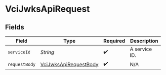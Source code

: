 # VciJwksApiRequest


## Fields

| Field                                                                     | Type                                                                      | Required                                                                  | Description                                                               |
| ------------------------------------------------------------------------- | ------------------------------------------------------------------------- | ------------------------------------------------------------------------- | ------------------------------------------------------------------------- |
| `serviceId`                                                               | *String*                                                                  | :heavy_check_mark:                                                        | A service ID.                                                             |
| `requestBody`                                                             | [VciJwksApiRequestBody](../../models/operations/VciJwksApiRequestBody.md) | :heavy_check_mark:                                                        | N/A                                                                       |